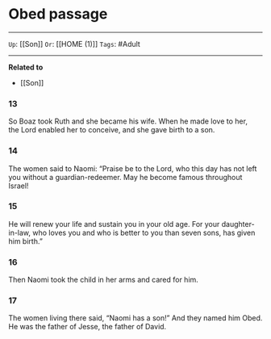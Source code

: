 # Obed passage

---

`Up`: [[Son]] `Or`: [[HOME (1)]] `Tags`: #Adult

---

**Related to**

- [[Son]]

### 13

So Boaz took Ruth and she became his wife. When he made love to her, the Lord enabled her to conceive, and she gave birth to a son.

### 14

The women said to Naomi: “Praise be to the Lord, who this day has not left you without a guardian-redeemer. May he become famous throughout Israel!

### 15

He will renew your life and sustain you in your old age. For your daughter-in-law, who loves you and who is better to you than seven sons, has given him birth.”

### 16

Then Naomi took the child in her arms and cared for him.

### 17

The women living there said, “Naomi has a son!” And they named him Obed. He was the father of Jesse, the father of David.